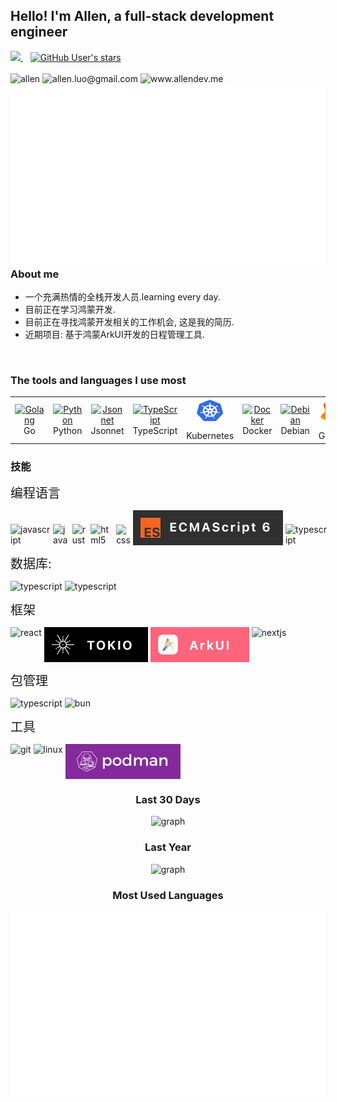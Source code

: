 <div align="start">  
<h2>Hello! I'm Allen,<span > a full-stack development engineer</span> </h2>
<a href="https://github.com/yymm120">
    <img src="https://komarev.com/ghpvc/?username=yymm120&abbreviated=true&style=for-the-badge" />
</a>&nbsp;&nbsp;
<a href=""><img alt="GitHub User's stars" src="https://img.shields.io/github/stars/yymm120?style=for-the-badge&labelColor=%23292929&color=%23555555">
</a>
<br/>
<br/>
<a>
<img alt="allen" src="https://img.shields.io/badge/allen-blue?style=flat-square&logo=wechat&logoColor=white">
</a>
<a>
<img alt="allen.luo@gmail.com" src="https://img.shields.io/badge/allen.luo%40gmail.com-blue?style=flat-square&logo=gmail&logoColor=white">
</a>
<a>
<img alt="www.allendev.me" src="https://img.shields.io/badge/www.allendev.me-blue?style=flat-square&logo=homepage&logoColor=white">
</a>

<a align="end">
  <img src="https://raw.githubusercontent.com/yymm120/github-stats/refs/heads/master/generated/overview.svg" alt="git-stats-overview" align="right">
</a>

<p align="start">

<h3> About me </h3>

- 一个充满热情的全栈开发人员.learning every day.
- 目前正在学习鸿蒙开发.
- 目前正在寻找鸿蒙开发相关的工作机会, 这是我的简历.
- 近期项目: 基于鸿蒙ArkUI开发的日程管理工具.

</p>




</br>


###  The tools and languages ​​I use most

<table>
  <tr>
    <td align="center" width="96">
      <a href="#macropower-tech">
        <img src="./img/go-flat.svg" width="48" height="48" alt="Golang" />
      </a>
      <br>Go
    </td>
    <td align="center" width="96">
      <a href="#macropower-tech">
        <img src="./img/python-original.svg" width="48" height="48" alt="Python" />
      </a>
      <br>Python
    </td>
    <td align="center" width="96">
      <a href="#macropower-tech">
        <img src="https://jsonnet.org/img/isologo.svg" width="48" height="48" alt="Jsonnet" />
      </a>
      <br>Jsonnet
    </td>
    <td align="center" width="96">
      <a href="#macropower-tech">
        <img src="./img/typescript-original.svg" width="48" height="48" alt="TypeScript" />
      </a>
      <br>TypeScript
    </td>
    <td align="center" width="96">
      <a href="#macropower-tech" >
        <img src="https://raw.githubusercontent.com/cncf/artwork/master/projects/kubernetes/icon/color/kubernetes-icon-color.svg" width="48" height="48" alt="Kubernetes" />
      </a>
      <br>Kubernetes
    </td>
    <td align="center" width="96"> 
      <a href="#macropower-tech" >
        <img src="./img/docker-original.svg" width="48" height="48" alt="Docker" />
      </a>
      <br>Docker
    </td>
    <td align="center"  width="96">
      <a href="#macropower-tech">
        <img src="./img/debian-original.svg" width="48" height="48" alt="Debian" />
      </a>
      <br>Debian
    </td>
    <td align="center" width="96">
      <a href="#macropower-tech" >
        <img src="https://raw.githubusercontent.com/grafana/grafana/master/public/img/grafana_icon.svg" width="48" height="48" alt="Grafana" />
      </a>
      <br>Grafana
    </td>
  </tr>
</table>

### 技能
<span style="font-size: 20px">编程语言</span>

<span style="display:flex; align-items: end; gap: 4px">
    <img style="" src="https://img.shields.io/badge/javascript-%23323330.svg?style=for-the-badge&logo=javascript&logoColor=%23F7DF1E" alt="javascript" >
    <img alt="java" src="https://img.shields.io/badge/java-%23ED8B00.svg?style=for-the-badge&logo=openjdk&logoColor=white">
    <img alt="rust" src="https://img.shields.io/badge/Rust-white?style=for-the-badge&logo=rust&logoColor=black">
<img alt="html5" src="https://img.shields.io/badge/HTML5-E34F26?style=for-the-badge&logo=html5&logoColor=white">
    <img alt="css" src="https://img.shields.io/badge/CSS3-1572B6?style=for-the-badge&logo=css3&logoColor=white">
    <img alt="rust" src="./img/es6.svg">
    <img alt="typescript" src="https://img.shields.io/badge/typescript-%23007ACC.svg?style=for-the-badge&logo=typescript&logoColor=white">
</span>

<span style="font-size: 20px">数据库:</span>

<span style="display: flex; gap: 4px;">
<img alt="typescript" src="https://img.shields.io/badge/PostgreSQL-316192?style=for-the-badge&logo=postgresql&logoColor=white">
    <img alt="typescript" src="https://img.shields.io/badge/redis-%23DD0031.svg?&style=for-the-badge&logo=redis&logoColor=white">
</span>

<span style="font-size: 20px">框架</span>

<span style="display: flex; gap: 4px;">
<img alt="react" src="https://img.shields.io/badge/React-20232A?style=for-the-badge&logo=react&logoColor=61DAFB">
<img alt="Axum" src="./img/tokio.svg">
<img alt="arkUI" src="./img/arkui.svg">
<img alt="nextjs" src="https://img.shields.io/badge/next%20js-000000?style=for-the-badge&logo=nextdotjs&logoColor=white">
</span>

<span style="font-size: 20px">包管理</span>

<span style="display: flex; gap: 4px;">
<img alt="typescript" src="https://img.shields.io/badge/npm-CB3837?style=for-the-badge&logo=npm&logoColor=white">
<img alt="bun" src="https://img.shields.io/badge/Bun-%23000000.svg?style=for-the-badge&logo=bun&logoColor=white">
</span>

<span style="font-size: 20px">工具</span>

<span style="display: flex; gap: 4px;">
    <img alt="git" src="https://img.shields.io/badge/GIT-E44C30?style=for-the-badge&logo=git&logoColor=white">
    <img alt="linux" src="https://img.shields.io/badge/Linux-FCC624?style=for-the-badge&logo=linux&logoColor=black">
    <img alt="podman" src="./img/podman.svg">
</span> 


<div align="center">

<h3> Last 30 Days </h3>
<img alt="graph" src="https://github-readme-activity-graph.vercel.app/graph?username=yymm120&theme=react-dark">



<h3> Last Year </h3>

<img alt="graph" src="https://github-profile-summary-cards.vercel.app/api/cards/profile-details?username=yymm120">

### Most Used Languages

<img alt="languages" src="https://raw.githubusercontent.com/yymm120/github-stats/refs/heads/master/generated/languages.svg" align="center">





</div>
</div>

